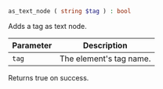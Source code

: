 ```php
as_text_node ( string $tag ) : bool
```

Adds a tag as text node.

| Parameter | Description
| --------- | -----------
| `tag`     | The element's tag name.

Returns true on success.